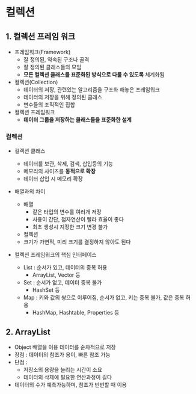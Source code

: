 # 컬렉션
## 1. 컬렉션 프레임 워크
- 프레임워크(Framework)
  - 잘 정의된, 약속된 구조나 골격
  - 잘 정의된 클래스들의 모임
  - **모든 컬렉션 클래스를 표준화된 방식으로 다룰 수 있도록** 체계화됨
- 컬렉션(Collection)
  - 데이터의 저장, 관련있는 알고리즘을 구조화 해놓은 프레임워크
  - 데이터의 저장을 위해 정의된 클래스
  - 변수들의 조직적인 집합
- 컬렉션 프레임워크
  - **데이터 그룹을 저장하는 클래스들을 표준화한 설계**   

### 컬렉션
- 컬렉션 클래스
  - 데이터를 보관, 삭제, 검색, 삽입등의 기능
  - 메모리의 사이즈를 **동적으로 확장**
  - 데이터 삽입 시 메모리 확장
 
- 배열과의 차이
  - 배열
     - 같은 타입의 변수를 여러개 저장
     - 사용이 간단, 첨자연산이 빨라 효율이 좋다
     - 최초 생성시 지정한 크기 변경 불가
   - 컬렉션
    - 크기가 가변적, 미리 크기를 결정하지 않아도 된다
- 컬렉션 프레임워크의 핵심 인터페이스
  - List : 순서가 있고, 데이터의 중복 허용
    - ArrayList, Vector 등
  - Set : 순서가 없고, 데이터 중복 불가
    - HashSet 등
  - Map : 키와 값의 쌍으로 이루어짐, 순서가 없고, 키는 중복 불가, 값은 중복 허용
    - HashMap, Hashtable, Properties 등

## 2. ArrayList
- Object 배열을 이용 데이터를 순차적으로 저장
- 장점 : 데이터의 참조가 용이, 빠른 참조 가능
- 단점 : 
  - 저장소의 용량을 늘리는 시간이 소요
  - 데이터의 삭제에 필요한 연산과정이 길다
- 데이터의 수가 예측가능하며, 참조가 빈번할 때 이용
